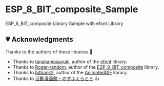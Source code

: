 # ESP_8_BIT_composite_Sample
ESP_8_BIT_composite Library Sample with efont Library

## 💗 Acknowledgments

Thanks to the authors of these libraries.👏

- Thanks to [tanakamasayuki](https://github.com/tanakamasayuki), author of the [efont](https://github.com/tanakamasayuki/efont) library.
- Thanks to [Roger-random](https://github.com/Roger-random), author of the [ESP_8_BIT_composite](https://github.com/Roger-random/ESP_8_BIT_composite) library.
- Thanks to [bitbank2](https://github.com/bitbank2), author of the [AnimatedGIF](https://github.com/bitbank2/AnimatedGIF) library.
- Thanks to [活動漫画館・のすふぇらとぅ](https://nosferatunon.wixsite.com/nonchan/kn-non) 👍

